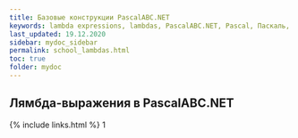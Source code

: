 ```yaml
---
title: Базовые конструкции PascalABC.NET
keywords: lambda expressions, lambdas, PascalABC.NET, Pascal, Паскаль, лямбда-выражения, безымянные функции
last_updated: 19.12.2020
sidebar: mydoc_sidebar
permalink: school_lambdas.html
toc: true
folder: mydoc
---
```


## Лямбда-выражения в PascalABC.NET


{% include links.html %}
1
